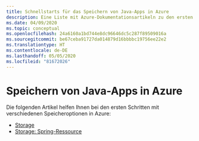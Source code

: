 ```yaml
---
title: Schnellstarts für das Speichern von Java-Apps in Azure
description: Eine Liste mit Azure-Dokumentationsartikeln zu den ersten Schritten im Zusammenhang mit dem Speichern von Java-Apps.
ms.date: 04/09/2020
ms.topic: conceptual
ms.openlocfilehash: 24a6160a1bd744e8dc96646dc5c287f89509016a
ms.sourcegitcommit: be67ceba91727da014879d16bbbbc19756ee22e2
ms.translationtype: HT
ms.contentlocale: de-DE
ms.lasthandoff: 05/05/2020
ms.locfileid: "81672026"
---
```

# <a name="storage-for-java-apps-on-azure"></a>Speichern von Java-Apps in Azure

Die folgenden Artikel helfen Ihnen bei den ersten Schritten mit verschiedenen Speicheroptionen in Azure:

- [Storage](/azure/storage/blobs/storage-quickstart-blobs-java)
- [Storage: Spring-Ressource](/azure/developer/java/spring-framework/configure-spring-boot-starter-java-app-with-azure-storage)
